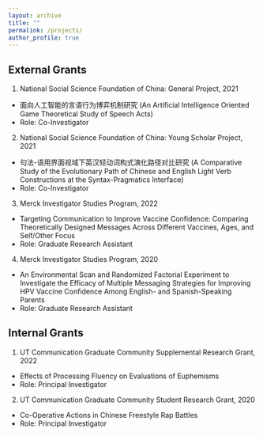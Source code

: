 ```yaml
---
layout: archive
title: ""
permalink: /projects/
author_profile: true
---
```


External Grants
-----

1. National Social Science Foundation of China: General Project, 2021
  * 面向人工智能的言语行为博弈机制研究 (An Artificial Intelligence Oriented Game Theoretical Study of Speech Acts)
  * Role: Co-Investigator
2. National Social Science Foundation of China: Young Scholar Project, 2021
  * 句法-语用界面视域下英汉轻动词构式演化路径对比研究 (A Comparative Study of the Evolutionary Path of Chinese and English Light Verb Constructions at the Syntax-Pragmatics Interface)
  * Role: Co-Investigator
3. Merck Investigator Studies Program, 2022
  * Targeting Communication to Improve Vaccine Confidence: Comparing Theoretically Designed Messages Across Different Vaccines, Ages, and Self/Other Focus
  * Role: Graduate Research Assistant
4. Merck Investigator Studies Program, 2020
  * An Environmental Scan and Randomized Factorial Experiment to Investigate the Efficacy of Multiple Messaging Strategies for Improving HPV Vaccine Confidence Among English- and Spanish-Speaking Parents
  * Role: Graduate Research Assistant

Internal Grants
-----

1. UT Communication Graduate Community Supplemental Research Grant, 2022
  * Effects of Processing Fluency on Evaluations of Euphemisms 
  * Role: Principal Investigator
2. UT Communication Graduate Community Student Research Grant, 2020 
  * Co-Operative Actions in Chinese Freestyle Rap Battles 
  * Role: Principal Investigator


